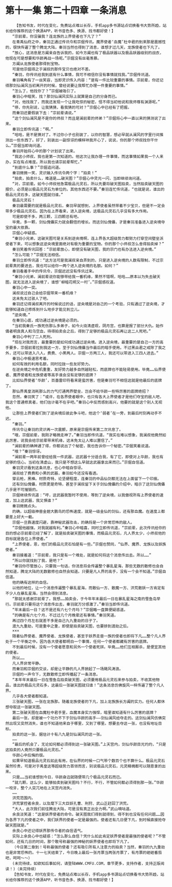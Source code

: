 # 第十一集 第二十四章 一条消息
        【告知书友，时代在变化，免费站点难以长存，手机app多书源站点切换看书大势所趋，站长给你推荐的这个换源APP，听书音色多、换源、找书都好使！】
       “宗前辈，你没骗我？连龙族的上界使者也下凡了？”
       在青禹仙府之中，秦羽正通过传讯令和宗倔传讯。魔界使者‘血魔’杜中君的到来那是震撼性的，很快传遍了整个腾龙大陆，秦羽当然也得到了消息，谁想才过几天，龙族使者也下凡了。
       “放心，这消息是方阗亲自告诉我的，如今方阗也有了极品妖器以及极品妖器级别的战衣，他现在可是想要和华颜再战一场呢。”宗倔没有丝毫羡慕。
       方阗从龙族使者那得到宝物。
       可是他宗倔得之于澜叔的那件宝贝也绝对不差。
       “秦羽，你传讯给我到底有什么事情，我可不相信你没有事情就找我。”宗倔传讯道。
       秦羽嘴角有了一丝笑容，当即灵识传入内容：“是有一件比较重要的事情。宗前辈，你还记得那剑仙澜风当初离开的时候，曾经说要让我帮忙办理一件重要的事情。”
       “怎么了，他找你了？”宗倔被吸引了。
       秦羽心中暗笑，找？那剑仙澜风实际上就算是自己的分身而已。
       “对，他找我了，而我还发现一个让我吃惊的秘密，怪不得当初他说和我师尊有渊源呢。”
       “停，你先别说，让我猜猜，看我猜的可对？”宗倔心中已经有了把握。
       而秦羽还要假装下去：“宗前辈请说。”
       “这个剑仙澜风是不是你的师叔？而且是澜前辈的师弟？”宗倔将心中一直以来的猜测说了出来。
       秦羽立即传讯道：“啊。”
       “哈哈，是不是猜对了。不过你小子也别装了，以你的智慧，想必早就从澜风的字里行间推测出一些东西了。好了，别装出一副惊讶的模样哄我开心了，说说，你的那个师叔找你干什么。”宗倔当即询问道。
       秦羽开始将心中的那个计划说了出来。
       “我这小师叔，我也是第一次知道的。他这次让我办理一件事情，而这事情如果我一个人来办，实在有点难度。所以我也请宗前辈帮忙。”
       “到底什么事？”宗倔追问道。
       秦羽微微一笑，灵识输入传讯令两个字：“拍卖！”
       “拍卖，拍卖什么，难道是……破天图？”宗倔心中灵光一闪，当即继续询问道。
       “对，宗前辈。如今小师叔他急需极品元灵石，所以先要将破天图拍卖，当然拍卖破天图的报价，必须是以极品元灵石为单位的。其他东西还不要。”秦羽连忙传讯道，“也就是说，谁出的极品元灵石多，这破天图就归谁。”
       极品元灵石！
       秦羽最需要的就是极品元灵石，秦羽早就想到，上界使者虽然带着不少宝贝，但是不一定会带多少极品元灵石。因为在上界看来，进入逆央境，这极品元灵石几乎没有多大作用。
       可是即使不多，两三颗，三四颗总有吧。
       毕竟，多一颗，剑仙傀儡实力就会翻倍的增长。而这剑仙傀儡，才是秦羽准备进入逆央境夺宝的最大依靠。
       宗倔心中疑惑。
       “秦羽小兄弟，这破天图可是关系到逆央境啊，连上界各大超级势力都努力打穿空间壁垒派使者下来，可以想象这逆央境里面绝对有极为重要的宝物。你的那个小师叔怎么舍得拍卖掉？”
       秦羽笑着传讯回答：“宗前辈放心，即使没有破天图，我的宗门也有办法进入逆央境。”
       “怎么可能？”宗倔无法相信。
       秦羽立即传讯道：“这方法可是我澜叔亲自弄到的，只是进入逆央境的人数有限制，不过宗前辈真的要进去，我也可以给你一两个进入逆央境的名额。如何？”
       秦羽看着手中的传讯令，宗倔迟迟没有传讯过来。
       “秦羽小兄弟，澜前辈说你能够带给我一番机缘，果然不错啊，哈哈……原本以为失去破天图，就无法进入逆央境了，谁想‘柳暗花明又一村’。”宗倔感叹道。
       秦羽心中一突。
       澜叔说过自己会给宗倔带来一番机缘？
       这未免太过骇人了吧。
       秦羽还记得澜叔离开的时候说过的话，逆央境是对自己的一个考验，只有通过了逆央境，才能够知道自己修炼到什么地步才能见到立儿。
       “逆央境。”
       在秦羽心底，成功通过逆央境是必须的。
       “当初我秦氏一族死伤那么多弟子，如今火烧清虚观，阴月宫，也算是报了部分大仇。始作俑者明良真人和乌空血，待得拍卖会之后，得到了足够的极品元灵石再让这二人死吧。”
       秦羽心中判了二人死刑。
       “现在对我而言，最重要的是如何成功通过逆央境。进入逆央境，最重要的是自己一方的高手要多，宗倔前辈拉到我这一方，至于剑仙傀儡当作最后的暗手使用。不过黑焱君之戒除了我之外，还可以带进入八人。费费、小黑两人。宗倔一方两三人，我还可以带进入三四人进去。”
       秦羽心中极速思考着。
       如何有效的利用名额，同时拉拢一些友好势力。
       在逆央境之中危机重重，友好势力越多自然越轻松，而底牌也不能轻易使用。毕竟……仙界使者、魔界使者和龙族使者等高手谁会没有足够的底牌？
       比如仙界使者‘华颜’，百齑雷印符看来是蛮厉害，但是秦羽可不相信这就是他最后的底牌了。
       那仙界禹皇消耗那么的力气打通两界壁垒，岂会不给华颜一些特厉害的底牌绝招？
       忽然，秦羽笑了：“或许，在各界使者眼中，也只有各大上界使者才是他们夺宝的敌人吧，我这个普通修真者，他们估计毫不在乎吧。”秦羽心中反而感到高兴，他要的就是这个别人无视他。
       让那些上界使者们到了逆央境后彼此争斗吧，他这个‘弱者’在一旁，到最后时刻再动手不迟。
       “秦羽。”
       传讯令让秦羽的灵识再一次震颤，原来是宗倔传来第二次讯息了。
       “哦，宗倔前辈，我刚才略微走神了。”秦羽当即传讯道，“我实在难以想象，我澜叔他竟然如此厉害，说我会给宗前辈带来机缘，这未免太让人难以置信了。”
       “澜前辈的确神通了得，你都说出了个秘密，我也告诉你一个秘密。”宗倔笑着说道。
       “哦？”秦羽惊讶。
       “澜前辈一两年前曾经给我一件武器，这武器十分适合我，有了它，即使对上华颜，我也有足够的信心。当初在清虚山，我只是不想这么早就这武器拿出来而已。”宗倔自信道。
       秦羽灵识看到这条讯息，也心中暗自惊讶。
       澜叔给了费费和小黑的武器，秦羽如今还没有看透。
       穿云枪，黑棒。材质奇特，论坚硬程度，连秦羽的中品仙剑都无法在上面留下一个印痕。
       还有剑仙傀儡，材质更是奇特，甚至于澜叔留下关于剑仙傀儡的介绍中，暗示了这剑仙傀儡几乎是不可摧毁的。
       宗倔继续传讯道：“哼，这武器我暂时不使用，等到了逆央境，以我傲视所有上界使者的速度，加上这武器，我又惧谁？”
       秦羽微微点头。
       的确，以超级神兽金翅大鹏鸟的恐怖速度，就是一级金仙的剑仙，还有那血魔。在速度上都要差上好大一截。
       宗倔一旦靠速度闪避，靠神秘武器攻击，的确将是一个非常恐怖的敌人。
       “宗倔他越强，对我就越有利。”秦羽心中暗喜，同时立即传讯道，“宗前辈，此次传讯给你的目的想必宗前辈已经了解了，就是拍卖破天图的事情，而极品元灵石，凡人界太少，小师叔他的目标就是各位上界使者。”
       “上界使者，恩，他们的极品元灵石怕是有一些。”宗倔也赞同，“仙界、魔界、龙族以及妖族使者。”
       秦羽接着道：“宗前辈，我只是有一个难处，就是如何将这个消息传出去。所以……”
       “所以你就找到了我，是吧？”
       “秦羽你尽管放心，只要我一句话，你消息将会传遍整个暴乱星海，那些无数的散修也会自然知道，腾龙大陆的无数散修也自然会知道。只要是凡人界的高手，没有一个会不知道。”宗倔自信道。
       他的确有这样的自信。
       以他的地位，让一个消息传遍整个暴乱星海，而散仙一方、散魔一方、洪荒散妖一方肯定有不少人在暴乱星海，当然会得到消息。
       “那就太感谢宗前辈了。我想……拍卖会，于今年年末最后一日在暴乱星海之南的雪鱼岛举行。宗前辈只要将这个消息传出去，秦羽就万分感激了。”秦羽当即传讯道。
       “年末最后一日？这不是还有六七个月吗？”宗倔略一盘算便疑惑道。
       “的确是有六七个月，不过过几个月晚辈还有事情。”秦羽笑道。
       再过四个月左右就差不多是自己九九重劫的日子了。
       渡九九重劫，可是重中之重，即使是拍卖破天图，也要排到渡劫之后。
       ×××
       随着仙界使者、魔界使者、龙族使者，甚至于妖界走兽一族的使者也即将下凡……整个凡人界处于一个平衡之中。因为各大使者都明白一个事情，任何一个使者都藏有厉害的底牌。
       不到最后时候，没有一个使者愿意和另外一个使者死拼。毕竟……他们互相厮杀，是便宜其他的使者。
       所以……
       凡人界非常平静。
       而秦羽和宗倔的交谈，却是让平静的凡人界掀起了一场飓风涛浪。
       宗倔的一声令下，无数散修立即传播起了一条消息。
       “本年年末最后一日在雪鱼岛拍卖破天图，必须要用极品元灵石来参与拍卖，不收其他物品，谁出的极品元灵石多，这最后一张破天图就归谁！”这条消息仿佛旋风一样传遍了整个凡人界。
       几乎各大使者都知道。
       三张破天图，一张在龙族那。随着龙族使者的下凡，加上龙族族长方阗的实力。任何人都休想夺取这一张破天图。
       第二张破天图在血魔杜中君手里，血魔本身实力强悍，暗里谁知道有什么厉害的底牌？
       最后一张，却是被一个功力不下于剑仙华颜的高手——剑仙澜风给夺走的。这剑仙澜风仿佛突然出现又突然消失，谁也不知道他来自于哪里，又到了哪里。想要去夺这一张，也没有地址目标。
       拍卖的这一张，据估计十有八九是剑仙澜风的这一张。
       ……
       “最后的机会了，无论如何都必须得到这一张破天图。”上天宫内，剑仙华颜目光灼灼，“只是这拍卖的人竟然只要极品元灵石。”
       华颜心中后悔的很。
       如果早知道极品元灵石如此有用，在仙界的时候一口气带个数百个也不算什么。极品元灵石虽然珍贵，可是对于禹皇这等超级势力首领而言，别说极品元灵石，元灵精魄都可以随意拿的出来。
       只是……当初谁想到今日，华颜身边就随便带几个极品元灵石而已。
       “就几颗，这么少，能够拍卖到破天图吗？不行，不行，不管如何都必须得到那一张。”华颜一咬牙，整个人突兀地在上天宫内消失。
       ……
       洪荒范围内。
       洪荒掌控者余良，以及麾下三大巨妖孔曹、刑狩、武山正赶回了洪荒。
       “大人，此次我们前往腾龙大陆，可是没有真正出全力啊。”武山嘀咕道。
       余良淡笑道：“这是妖界使者的命令。破天图我们得到就得到，得不到也没有任何问题……因为各界下凡的使者之中，我们妖界的使者一定是最强的。使者还有几日便下凡，到时候直接抢夺破天图就是。”
       余良心中还记得妖界那传令者的自信语气。
       实际上余良心中也疑惑：“怎么那么自信？凭什么如此肯定妖界使者是最强的使者呢？”不管如何，还有几日的时间，那个敢号称最强的神秘的妖界使者也即将下凡了。
       （今日第二章到！号称最强的使者？还有吸引所有人注意力的拍卖？当然，秦羽的九九重劫也是非常恐怖的。十一七天结束了，今日晚上最后一张月票当两张月票了，有月票的砸砸番茄吧，呵呵～～）
       (未完待续，如欲知后事如何，请登陆WWW.CMFU.COM，章节更多，支持作者，支持正版阅读！)（未完待续）
       【告知书友，时代在变化，免费站点难以长存，手机app多书源站点切换看书大势所趋，站长给你推荐的这个换源APP，听书音色多、换源、找书都好使！】
